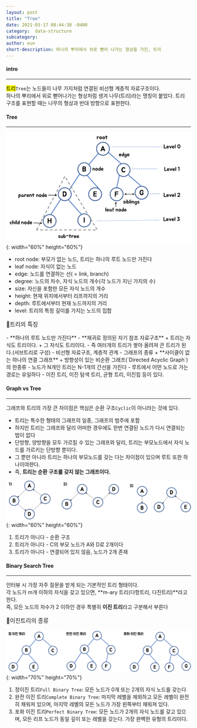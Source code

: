 ```yaml
---
layout: post
title: "Tree"
date: 2021-03-17 08:44:38 -0400
category:  data-structure
subcategory: 
author: eun
short-description: 하나의 뿌리에서 위로 뻗어 나가는 형상을 가진, 트리
---
```



#### intro
---
<mark>트리</mark>`Tree`는 노드들이 나무 가지처럼 연결된 비선형 계층적 자료구조이다.     
하나의 뿌리에서 위로 뻗어나가는 형상처럼 생겨 나무(트리)라는 명칭이 붙었다. 트리 구조를 표현할 때는 나무의 형상과 반대 방향으로 표현한다.


#### Tree
---
![Image Alt 텍스트](/assets/images/ct07_01.png){: width="60%" height="60%"}    
- root node: 부모가 없는 노드, 트리는 하나의 루트 노드만 가진다
- leaf node: 자식이 없는 노드
- edge: 노드를 연결하는 선( = link, branch)
- degree: 노드의 차수, 자식 노드의 개수(각 노드가 지닌 가지의 수)
- size: 자신을 포함한 모든 자식 노드의 개수
- height: 현재 위치에서부터 리프까지의 거리
- depth: 루트에서부터 현재 노드까지의 거리
- level: 트리의 특정 깊이를 가지는 노드의 집합

<p style="font-size: 1.12em">📌트리의 특징 </p>
- **하나의 루트 노드만 가진다**
- **재귀로 정의된 자기 참조 자료구조**
    + 트리는 자식도 트리이다.
    + 그 자식도 트리이다.
- 즉 여러개의 트리가 쌓아 올려져 큰 트리가 된다.(서브트리로 구성)
- 비선형 자료구조, 계층적 관계
- 그래프의 종류
    + **사이클이 없는 하나의 연결 그래프**
    + 방향성이 있는 비순환 그래프(`Directed Acyclic Graph`)의 한종류
- 노드가 N개인 트리는 N-1개의 간선을 가진다
- 루트에서 어떤 노드로 가는 경로는 유일하다 
- 이진 트리, 이진 탐색 트리, 균형 트리, 이진힙 등이 있다.

#### Graph vs Tree
---
그래프와 트리의 가장 큰 차이점은 핵심은 순환 구조`Cyclic`이 아니라는 것에 있다.
- 트리는 특수한 형태의 그래프의 일종, 그래프의 범주에 포함
- 하지만 트리는 그래프와 달리 어떠한 경우에도 한번 연결된 노드가 다시 연결되는 법이 없다
- 단방향, 양방향을 모두 가르킬 수 있는 그래프와 달리, 트리는 부모노드에서 자식 노드를 가르키는 단방향 뿐이다.
- 그 뿐만 아니라 트리는 하나의 부모노드를 갖는 다는 차이점이 있으며 루트 또한 하나이여햔다.
- 즉, **트리는 순환 구조를 갖지 않는 그래프이다.**

![Image Alt 텍스트](/assets/images/ct07_02.png){: width="60%" height="60%"}    
1) 트리가 아니다 - 순환 구조
2) 트리가 아니다 - C의 부모 노드가 A와 D로 2개이다
3) 트리가 아니다 - 연결되어 있지 않음, 노드가 2개 존재

#### Binary  Search Tree
---
인터뷰 시 가장 자주 질문을 받게 되는 기본적인 트리 형태이다.        
각 노드가 m개 이하의 자식을 갖고 있으면, **m-ary 트리(다항트리, 다진트리)**라고 한다.       
즉, 모든 노드의 차수가 2 이하인 경우 특별히 **이진 트리**라고 구분해서 부른다

<p style="font-size: 1.12em">📌이진트리의 종류 </p>

![Image Alt 텍스트](/assets/images/ct07_03.png){: width="70%" height="70%"}   
1. 정이진 트리`Full Binary Tree`: 모든 노드가 0개 또는 2개의 자식 노드를 갖는다
2. 완전 이진 트리`Complete Binary Tree`: 마지막 레벨을 제외하고 모든 레벨이 완전히 채워져 있으며, 마지막 레벨의 모든 노드가 가장 왼쪽부터 채워져 있다.
3. 포화 이진 트리`Perfect Binary Tree`: 모든 노드가 2개의 자식 노드를 갖고 있으며, 모든 리프 노드가 동일 깊이 또는 레벨을 갖는다. 가장 완벽한 유형의 트리이다.



